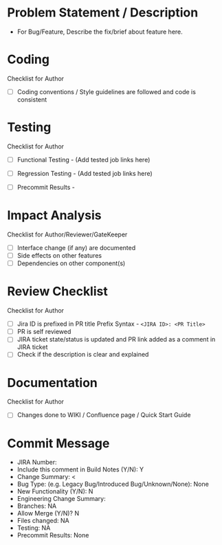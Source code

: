 # Problem Statement / Description
-  For Bug/Feature, Describe the fix/brief about feature here.

# Coding
   Checklist for Author
-  [ ] Coding conventions / Style guidelines are followed and code is consistent

# Testing 
  Checklist for Author
- [ ] Functional Testing -
    (Add tested job links here)

- [ ] Regression Testing -
    (Add tested job links here)

- [ ] Precommit Results -    

# Impact Analysis
  Checklist for Author/Reviewer/GateKeeper
- [ ] Interface change (if any) are documented
- [ ] Side effects on other features
- [ ] Dependencies on other component(s)

# Review Checklist 
  Checklist for Author
- [ ] Jira ID is prefixed in PR title
      Prefix Syntax - 
        `<JIRA ID>: <PR Title>`
- [ ] PR is self reviewed
- [ ] JIRA ticket state/status is updated and PR link added as a comment in JIRA ticket
- [ ] Check if the description is clear and explained

# Documentation
  Checklist for Author
- [ ] Changes done to WIKI / Confluence page / Quick Start Guide

# Commit Message

- JIRA Number: <Please instert Jira Number>
- Include this comment in Build Notes (Y/N): Y
- Change Summary: <<Please instert Change Summary>
- Bug Type: (e.g. Legacy Bug/Introduced Bug/Unknown/None): None
- New Functionality (Y/N): N
- Engineering Change Summary:
- Branches: NA
- Allow Merge (Y/N)? N
- Files changed: NA
- Testing: NA
- Precommit Results: None
